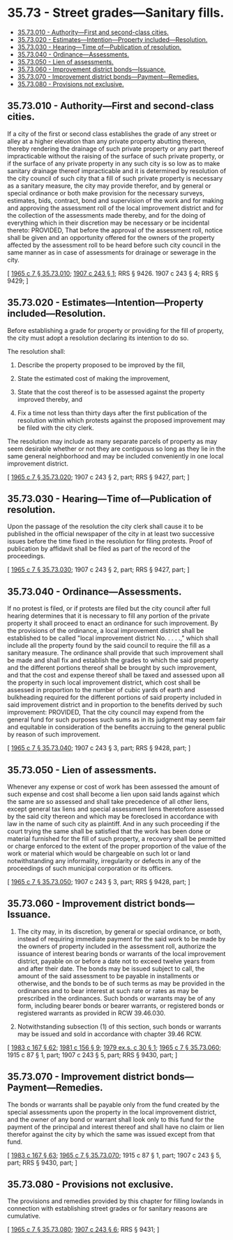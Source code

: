 # 35.73 - Street grades—Sanitary fills.
* [35.73.010 - Authority—First and second-class cities.](#3573010---authorityfirst-and-second-class-cities)
* [35.73.020 - Estimates—Intention—Property included—Resolution.](#3573020---estimatesintentionproperty-includedresolution)
* [35.73.030 - Hearing—Time of—Publication of resolution.](#3573030---hearingtime-ofpublication-of-resolution)
* [35.73.040 - Ordinance—Assessments.](#3573040---ordinanceassessments)
* [35.73.050 - Lien of assessments.](#3573050---lien-of-assessments)
* [35.73.060 - Improvement district bonds—Issuance.](#3573060---improvement-district-bondsissuance)
* [35.73.070 - Improvement district bonds—Payment—Remedies.](#3573070---improvement-district-bondspaymentremedies)
* [35.73.080 - Provisions not exclusive.](#3573080---provisions-not-exclusive)
## 35.73.010 - Authority—First and second-class cities.
If a city of the first or second class establishes the grade of any street or alley at a higher elevation than any private property abutting thereon, thereby rendering the drainage of such private property or any part thereof impracticable without the raising of the surface of such private property, or if the surface of any private property in any such city is so low as to make sanitary drainage thereof impracticable and it is determined by resolution of the city council of such city that a fill of such private property is necessary as a sanitary measure, the city may provide therefor, and by general or special ordinance or both make provision for the necessary surveys, estimates, bids, contract, bond and supervision of the work and for making and approving the assessment roll of the local improvement district and for the collection of the assessments made thereby, and for the doing of everything which in their discretion may be necessary or be incidental thereto: PROVIDED, That before the approval of the assessment roll, notice shall be given and an opportunity offered for the owners of the property affected by the assessment roll to be heard before such city council in the same manner as in case of assessments for drainage or sewerage in the city.

\[ [1965 c 7 § 35.73.010](https://leg.wa.gov/CodeReviser/documents/sessionlaw/1965c7.pdf?cite=1965%20c%207%20§%2035.73.010); [1907 c 243 § 1](https://leg.wa.gov/CodeReviser/documents/sessionlaw/1907c243.pdf?cite=1907%20c%20243%20§%201); RRS § 9426.   1907 c 243 § 4; RRS § 9429; \]

## 35.73.020 - Estimates—Intention—Property included—Resolution.
Before establishing a grade for property or providing for the fill of property, the city must adopt a resolution declaring its intention to do so.

The resolution shall:

1. Describe the property proposed to be improved by the fill,

2. State the estimated cost of making the improvement,

3. State that the cost thereof is to be assessed against the property improved thereby, and

4. Fix a time not less than thirty days after the first publication of the resolution within which protests against the proposed improvement may be filed with the city clerk.

The resolution may include as many separate parcels of property as may seem desirable whether or not they are contiguous so long as they lie in the same general neighborhood and may be included conveniently in one local improvement district.

\[ [1965 c 7 § 35.73.020](https://leg.wa.gov/CodeReviser/documents/sessionlaw/1965c7.pdf?cite=1965%20c%207%20§%2035.73.020); 1907 c 243 § 2, part; RRS § 9427, part; \]

## 35.73.030 - Hearing—Time of—Publication of resolution.
Upon the passage of the resolution the city clerk shall cause it to be published in the official newspaper of the city in at least two successive issues before the time fixed in the resolution for filing protests. Proof of publication by affidavit shall be filed as part of the record of the proceedings.

\[ [1965 c 7 § 35.73.030](https://leg.wa.gov/CodeReviser/documents/sessionlaw/1965c7.pdf?cite=1965%20c%207%20§%2035.73.030); 1907 c 243 § 2, part; RRS § 9427, part; \]

## 35.73.040 - Ordinance—Assessments.
If no protest is filed, or if protests are filed but the city council after full hearing determines that it is necessary to fill any portion of the private property it shall proceed to enact an ordinance for such improvement. By the provisions of the ordinance, a local improvement district shall be established to be called "local improvement district No. . . . .," which shall include all the property found by the said council to require the fill as a sanitary measure. The ordinance shall provide that such improvement shall be made and shall fix and establish the grades to which the said property and the different portions thereof shall be brought by such improvement, and that the cost and expense thereof shall be taxed and assessed upon all the property in such local improvement district, which cost shall be assessed in proportion to the number of cubic yards of earth and bulkheading required for the different portions of said property included in said improvement district and in proportion to the benefits derived by such improvement: PROVIDED, That the city council may expend from the general fund for such purposes such sums as in its judgment may seem fair and equitable in consideration of the benefits accruing to the general public by reason of such improvement.

\[ [1965 c 7 § 35.73.040](https://leg.wa.gov/CodeReviser/documents/sessionlaw/1965c7.pdf?cite=1965%20c%207%20§%2035.73.040); 1907 c 243 § 3, part; RRS § 9428, part; \]

## 35.73.050 - Lien of assessments.
Whenever any expense or cost of work has been assessed the amount of such expense and cost shall become a lien upon said lands against which the same are so assessed and shall take precedence of all other liens, except general tax liens and special assessment liens theretofore assessed by the said city thereon and which may be foreclosed in accordance with law in the name of such city as plaintiff. And in any such proceeding if the court trying the same shall be satisfied that the work has been done or material furnished for the fill of such property, a recovery shall be permitted or charge enforced to the extent of the proper proportion of the value of the work or material which would be chargeable on such lot or land notwithstanding any informality, irregularity or defects in any of the proceedings of such municipal corporation or its officers.

\[ [1965 c 7 § 35.73.050](https://leg.wa.gov/CodeReviser/documents/sessionlaw/1965c7.pdf?cite=1965%20c%207%20§%2035.73.050); 1907 c 243 § 3, part; RRS § 9428, part; \]

## 35.73.060 - Improvement district bonds—Issuance.
1. The city may, in its discretion, by general or special ordinance, or both, instead of requiring immediate payment for the said work to be made by the owners of property included in the assessment roll, authorize the issuance of interest bearing bonds or warrants of the local improvement district, payable on or before a date not to exceed twelve years from and after their date. The bonds may be issued subject to call, the amount of the said assessment to be payable in installments or otherwise, and the bonds to be of such terms as may be provided in the ordinances and to bear interest at such rate or rates as may be prescribed in the ordinances. Such bonds or warrants may be of any form, including bearer bonds or bearer warrants, or registered bonds or registered warrants as provided in RCW 39.46.030.

2. Notwithstanding subsection (1) of this section, such bonds or warrants may be issued and sold in accordance with chapter 39.46 RCW.

\[ [1983 c 167 § 62](https://leg.wa.gov/CodeReviser/documents/sessionlaw/1983c167.pdf?cite=1983%20c%20167%20§%2062); [1981 c 156 § 9](https://leg.wa.gov/CodeReviser/documents/sessionlaw/1981c156.pdf?cite=1981%20c%20156%20§%209); [1979 ex.s. c 30 § 1](https://leg.wa.gov/CodeReviser/documents/sessionlaw/1979ex1c30.pdf?cite=1979%20ex.s.%20c%2030%20§%201); [1965 c 7 § 35.73.060](https://leg.wa.gov/CodeReviser/documents/sessionlaw/1965c7.pdf?cite=1965%20c%207%20§%2035.73.060); 1915 c 87 § 1, part; 1907 c 243 § 5, part; RRS § 9430, part; \]

## 35.73.070 - Improvement district bonds—Payment—Remedies.
The bonds or warrants shall be payable only from the fund created by the special assessments upon the property in the local improvement district, and the owner of any bond or warrant shall look only to this fund for the payment of the principal and interest thereof and shall have no claim or lien therefor against the city by which the same was issued except from that fund.

\[ [1983 c 167 § 63](https://leg.wa.gov/CodeReviser/documents/sessionlaw/1983c167.pdf?cite=1983%20c%20167%20§%2063); [1965 c 7 § 35.73.070](https://leg.wa.gov/CodeReviser/documents/sessionlaw/1965c7.pdf?cite=1965%20c%207%20§%2035.73.070); 1915 c 87 § 1, part; 1907 c 243 § 5, part; RRS § 9430, part; \]

## 35.73.080 - Provisions not exclusive.
The provisions and remedies provided by this chapter for filling lowlands in connection with establishing street grades or for sanitary reasons are cumulative.

\[ [1965 c 7 § 35.73.080](https://leg.wa.gov/CodeReviser/documents/sessionlaw/1965c7.pdf?cite=1965%20c%207%20§%2035.73.080); [1907 c 243 § 6](https://leg.wa.gov/CodeReviser/documents/sessionlaw/1907c243.pdf?cite=1907%20c%20243%20§%206); RRS § 9431; \]

